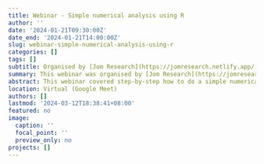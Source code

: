 ```yaml
---
title: Webinar - Simple numerical analysis using R
author: ''
date: '2024-01-21T09:30:00Z'
date_end: '2024-01-21T14:00:00Z'
slug: webinar-simple-numerical-analysis-using-r
categories: []
tags: []
subtitle: Organised by [Jom Research](https://jomresearch.netlify.app/)
summary: This webinar was organised by [Jom Research](https://jomresearch.netlify.app/). The slides and recording of the webinar is available for purchase at [Jom Research website](https://jomresearch.netlify.app/webinar_detail/2024-02-14-simple-numerical-analysis-using-r/).
abstract: This webinar covered step-by-step how to do a simple numerical analysis using R. The slides and recording of the webinar is available for purchase at [Jom Research website](https://jomresearch.netlify.app/webinar_detail/2024-02-14-simple-numerical-analysis-using-r/).
location: Virtual (Google Meet)
authors: []
lastmod: '2024-03-12T18:38:41+08:00'
featured: no
image:
  caption: ''
  focal_point: ''
  preview_only: no
projects: []
---
```

